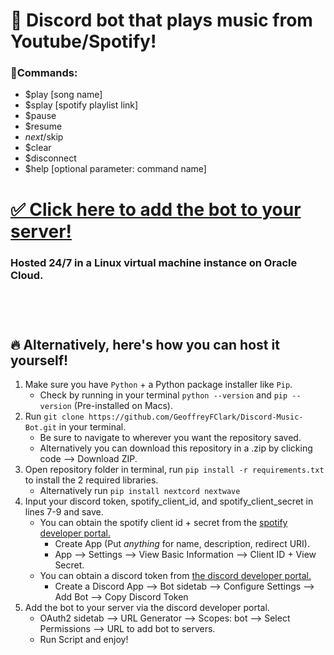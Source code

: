 # 💯 Discord bot that plays music from Youtube/Spotify!
### 🎷Commands:
- $play [song name]
- $splay [spotify playlist link] 
- $pause 
- $resume 
- $next/$skip 
- $clear 
- $disconnect
- $help [optional parameter: command name]

# [✅ Click here to add the bot to your server!](https://discord.com/api/oauth2/authorize?client_id=1103073658865451139&permissions=40667471806016&scope=bot)
### Hosted 24/7 in a Linux virtual machine instance on Oracle Cloud.<br><br><br><br>

## 🔥 Alternatively, here's how you can host it yourself!
1. Make sure you have `Python` + a Python package installer like `Pip`.
     - Check by running in your terminal `python --version` and `pip --version` (Pre-installed on Macs).
2. Run `git clone https://github.com/GeoffreyFClark/Discord-Music-Bot.git` in your terminal.
     - Be sure to navigate to wherever you want the repository saved. 
     - Alternatively you can download this repository in a .zip by clicking code --> Download ZIP.
3. Open repository folder in terminal, run `pip install -r requirements.txt` to install the 2 required libraries.
     - Alternatively run `pip install nextcord nextwave`
4. Input your discord token, spotify_client_id, and spotify_client_secret in lines 7-9 and save. 
     - You can obtain the spotify client id + secret from the [spotify developer portal.](https://developer.spotify.com/dashboard)
          - Create App (Put <i>anything</i> for name, description, redirect URI).
          - App --> Settings --> View Basic Information --> Client ID + View Secret.
     - You can obtain a discord token from [the discord developer portal.](https://discord.com/developers/applications)<br>
          - Create a Discord App --> Bot sidetab --> Configure Settings --> Add Bot --> Copy Discord Token<br>
5. Add the bot to your server via the discord developer portal.</br>
    - OAuth2 sidetab --> URL Generator --> Scopes: bot --> Select Permissions --> URL to add bot to servers.<br>
    - Run Script and enjoy!
